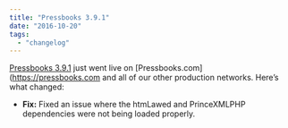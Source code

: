 ```yaml
---
title: "Pressbooks 3.9.1"
date: "2016-10-20"
tags: 
  - "changelog"
---
```


[Pressbooks 3.9.1](https://github.com/pressbooks/pressbooks/releases/tag/v3.9.1) just went live on [Pressbooks.com](https://pressbooks.com and all of our other production networks. Here’s what changed:

- **Fix:** Fixed an issue where the htmLawed and PrinceXMLPHP dependencies were not being loaded properly.
